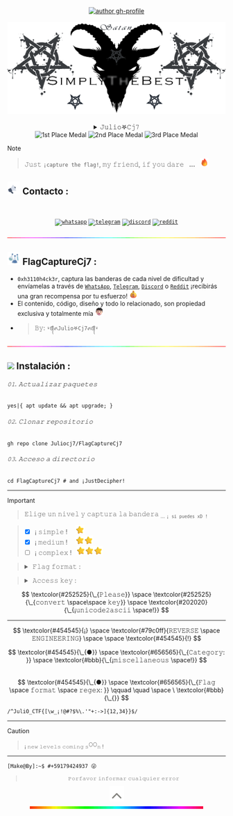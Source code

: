 <!--/*𝚂𝚒𝚖𝚙𝚕𝚢𝚃𝚑𝚎𝙱𝚎𝚜𝚝*/*𝚂𝚒𝚖𝚙𝚕𝚢𝚃𝚑𝚎𝙱𝚎𝚜𝚝*/*𝚂𝚒𝚖𝚙𝚕𝚢𝚃𝚑𝚎𝙱𝚎𝚜𝚝*/
  —————————————————————————————————————————————————————
  [¡𝙸𝙼𝙿𝙾𝚁𝚃𝙰𝙽𝚃!] 𝙳𝚎𝚓𝚊 𝚍𝚎 𝚌𝚘𝚙𝚒𝚊𝚛𝚖𝚎 𝚑𝚊𝚜𝚝𝚊 𝚎𝚕 𝚁𝙴𝙰𝙳𝙼𝙴.𝚖𝚍, 𝚜𝚎
  𝚊𝚞𝚝𝚎𝚗𝚝𝚒𝚌𝚘 𝚢 𝚍𝚎𝚓𝚊 𝚍𝚎 𝚙𝚕𝚊𝚐𝚒𝚊𝚛 𝚜𝚌𝚛𝚒𝚙𝚝𝚜 𝚢 𝚎𝚜𝚝𝚒𝚕𝚘𝚜 𝚊𝚓𝚎𝚗𝚘𝚜.
  —————————————————————————————————————————————————————
/*𝚂𝚒𝚖𝚙𝚕𝚢𝚃𝚑𝚎𝙱𝚎𝚜𝚝*/*𝚂𝚒𝚖𝚙𝚕𝚢𝚃𝚑𝚎𝙱𝚎𝚜𝚝*/*𝚂𝚒𝚖𝚙𝚕𝚢𝚃𝚑𝚎𝙱𝚎𝚜𝚝*/-->
  
<div align="center" id="inicio">
  <a href="#---">
    <img alt="author gh-profile" src="https://img.shields.io/badge/Author-⸸ 𝙹𝚞𝚕𝚒𝚘𖤐𝙲𝚓7 ⸸-svg?label=Author%20:&labelColor=222&style=flat&color=000&logo=github" />
  </a>
</div>

<br>

<div align="center">
  <a href="#---">
    <picture>
      <source media="(prefers-color-scheme: dark)" srcset="https://github.com/Juliocj7/Juliocj7/blob/main/assets/image/banner-dark.gif">
      <img alt="banner gh-profile" src="https://github.com/Juliocj7/Juliocj7/blob/main/assets/image/banner-light.gif" />
    </picture>
  </a>
</div>

<br>

<div align="center">
  <details>
    <summary>  𝙹𝚞𝚕𝚒𝚘𖤐𝙲𝚓𝟽 </summary>
    <a href="#---">
      <img src="https://github.com/Juliocj7/Juliocj7/blob/main/assets/image/rainbowbar2.gif" />
    </a>
    <br><br>
    <p align="left"><strong><samp>「</samp></strong></p>
    <samp>
      𝙿𝚞𝚎𝚍𝚎𝚜 𝚖𝚒𝚛𝚊𝚛 𝚙𝚎𝚛𝚘 𝚗𝚘 <br>𝚌𝚘𝚙𝚒𝚊𝚛
      𝚒𝚗𝚖𝚞𝚗𝚍𝚘 𝚊𝚗𝚒𝚖𝚊𝚕 𝚡𝙳
    </samp>
    <br>
    <p align="right"><strong><samp>」</samp></strong></p>
  </details>
</div>

<div align="center">
  <img src="https://raw.githubusercontent.com/Tarikul-Islam-Anik/Telegram-Animated-Emojis/main/Activity/1st%20Place%20Medal.webp" alt="1st Place Medal" width="25" height="25" />
  <img src="https://raw.githubusercontent.com/Tarikul-Islam-Anik/Telegram-Animated-Emojis/main/Activity/2nd%20Place%20Medal.webp" alt="2nd Place Medal" width="25" height="25" />
  <img src="https://raw.githubusercontent.com/Tarikul-Islam-Anik/Telegram-Animated-Emojis/main/Activity/3rd%20Place%20Medal.webp" alt="3rd Place Medal" width="25" height="25" />
</div>

> [!NOTE]
> > 𝙹𝚞𝚜𝚝 `¡𝚌𝚊𝚙𝚝𝚞𝚛𝚎 𝚝𝚑𝚎 𝚏𝚕𝚊𝚐!`, 𝚖𝚢 𝚏𝚛𝚒𝚎𝚗𝚍, 𝚒𝚏 𝚢𝚘𝚞 𝚍𝚊𝚛𝚎 &nbsp;&nbsp;**...**&nbsp;&nbsp; <img alt="i-fireball" src="https://github.com/Juliocj7/Juliocj7/blob/main/assets/image/i-fireball.png" width="20" height="20" />

<!--
<div align="center">
  
[![pages-build-deployment](https://github.com/JulioCj7/FlagCaptureCj7/actions/workflows/pages/pages-build-deployment/badge.svg)](https://github.com/JulioCj7/FlagCaptureCj7/actions)

</div>
-->

## <picture> <img src="https://raw.githubusercontent.com/Juliocj7/Juliocj7/refs/heads/main/assets/image/i-contact.gif" width=30px>  </picture> Contacto :

<br>
<p align="center">
  <code><a href="https://wa.me//+59179424937/?text=JulioCj7%20%F0%9F%92%A3%20SimplyTheBest" target="_blank"><img alt="whatsapp" height="25" src="https://img.shields.io/badge/WhatsApp-25D366?style=flat&logo=whatsapp&logoColor=white"></a></code>
  <code><a href="https://t.me//JulioCj7" target="_blank"><img alt="telegram" height="25" src="https://img.shields.io/badge/Telegram-2CA5E0?style=flat&logo=telegram&logoColor=white"></a></code>
  <code><a href="https://discordapp.com/users/617562629065539634" target="_blank"><img alt="discord" height="25" src="https://img.shields.io/badge/Discord-2CA5E0.svg?style=flat&logo=discord&logoColor=white"></a></code>
  <code><a href="https://reddit.com/u/--simplythebest" target="_blank"><img alt="reddit" height="25" src="https://img.shields.io/badge/Reddit-%23FF4500.svg?style=flat&logo=reddit&logoColor=white"></a></code>
</p>

<!--
<div align="center">
  <kbd>
    <a href="https://wa.me//+59179424937/?text=JulioCj7%20%F0%9F%92%A3%20SimplyTheBest" target="_blank">
      <img alt="whatsapp" src="https://img.shields.io/badge/WhatsApp-25D366?style=flat&logo=whatsapp&logoColor=white">
    </a>
  </kbd>
  <kbd>
    <a href="https://t.me//JulioCj7" target="_blank">
      <img alt="telegram" src="https://img.shields.io/badge/Telegram-2CA5E0?style=flat&logo=telegram&logoColor=white">
    </a>
  </kbd>
  <kbd>
    <a href="https://discordapp.com/users/617562629065539634" target="_blank">
      <img alt="discord" src="https://img.shields.io/badge/Discord-2CA5E0.svg?style=flat&logo=discord&logoColor=white">
    </a>
  </kbd>
  <kbd>
    <a href="https://reddit.com/u/--simplythebest" target="_blank"><img alt="reddit" src="https://img.shields.io/badge/Reddit-%23FF4500.svg?style=flat&logo=reddit&logoColor=white">
    </a>
  </kbd>
</div>
-->

<div align="center">
  <a href="#---">
    <img src="https://github.com/Juliocj7/Juliocj7/blob/main/assets/image/rainbowbar1.gif" />
  </a>
</div>

## <picture> <img src="https://raw.githubusercontent.com/Juliocj7/Juliocj7/refs/heads/main/assets/image/i-kitlabs.gif" width=30px>  </picture> FlagCaptureCj7 :

* `0xh3110h4ck3r`, captura las banderas de cada nivel de dificultad y envíamelas a través de [`WhatsApp`](#----), [`Telegram`](#----), [`Discord`](#----) o [`Reddit`](#----) ¡recibirás una gran recompensa por tu esfuerzo! <img alt="i-money" src="https://github.com/Juliocj7/Juliocj7/blob/main/assets/image/i-money.png" width="20" height="20" />
* El contenido, código, diseño y todo lo relacionado, son propiedad exclusiva y totalmente mía <img alt="i-boycute" src="https://github.com/Juliocj7/Juliocj7/blob/main/assets/image/i-boycute.png" width="20" height="20" />
- > 𝙱𝚢: ` ⍣᭕ᬁ᭖𝙹𝚞𝚕𝚒𝚘𖤐𝙲𝚓7᭖᭕ᬁ⍣ `

<div align="center">
  <a href="#---">
    <img src="https://github.com/Juliocj7/Juliocj7/blob/main/assets/image/rainbowbar1.gif" />
  </a>
</div>

## <picture> <img src="https://raw.githubusercontent.com/Juliocj7/Juliocj7/refs/heads/main/assets/image/i-install.gif" width=30px>  </picture> Instalación :

###### 𝟶𝟷. 𝙰𝚌𝚝𝚞𝚊𝚕𝚒𝚣𝚊𝚛 𝚙𝚊𝚚𝚞𝚎𝚝𝚎𝚜
```shell
yes|{ apt update && apt upgrade; }
```
###### 𝟶𝟸. 𝙲𝚕𝚘𝚗𝚊𝚛 𝚛𝚎𝚙𝚘𝚜𝚒𝚝𝚘𝚛𝚒𝚘
```shell
gh repo clone Juliocj7/FlagCaptureCj7
```
###### 𝟶𝟹. 𝙰𝚌𝚌𝚎𝚜𝚘 𝚊 𝚍𝚒𝚛𝚎𝚌𝚝𝚘𝚛𝚒𝚘
```shell
cd FlagCaptureCj7 # 𝚊𝚗𝚍 ¡𝙹𝚞𝚜𝚝𝙳𝚎𝚌𝚒𝚙𝚑𝚎𝚛!
```

<hr>

> [!IMPORTANT]
> > 𝙴𝚕𝚒𝚐𝚎 𝚞𝚗 𝚗𝚒𝚟𝚎𝚕 𝚢 𝚌𝚊𝚙𝚝𝚞𝚛𝚊 𝚕𝚊 𝚋𝚊𝚗𝚍𝚎𝚛𝚊 <sub>... `¡ 𝚜𝚒 𝚙𝚞𝚎𝚍𝚎𝚜 𝚡𝙳 !`</sub>
>
> > * [x] ¡ 𝚜𝚒𝚖𝚙𝚕𝚎 ! &nbsp;&nbsp;&nbsp; <img alt="i-supstar" src="https://github.com/Juliocj7/Juliocj7/blob/main/assets/image/i-supstar.png" width="20" height="20" />
> > * [x] ¡ 𝚖𝚎𝚍𝚒𝚞𝚖 ! &nbsp;&nbsp;&nbsp; <img alt="i-supstar" src="https://github.com/Juliocj7/Juliocj7/blob/main/assets/image/i-supstar.png" width="20" height="20" /><img alt="i-supstar" src="https://github.com/Juliocj7/Juliocj7/blob/main/assets/image/i-supstar.png" width="20" height="20" />
> > * [ ] ¡ 𝚌𝚘𝚖𝚙𝚕𝚎𝚡 ! &nbsp; <img alt="i-supstar" src="https://github.com/Juliocj7/Juliocj7/blob/main/assets/image/i-supstar.png" width="20" height="20" /><img alt="i-supstar" src="https://github.com/Juliocj7/Juliocj7/blob/main/assets/image/i-supstar.png" width="20" height="20" /><img alt="i-supstar" src="https://github.com/Juliocj7/Juliocj7/blob/main/assets/image/i-supstar.png" width="20" height="20" />
>
> <blockquote>
> <details>
>  <summary>&nbsp;𝙵𝚕𝚊𝚐 𝚏𝚘𝚛𝚖𝚊𝚝 :</summary>
>
> <sub><img alt="i-theflag" src="https://github.com/Juliocj7/Juliocj7/blob/main/assets/image/i-theflag.png" width="15" height="15" /></sub>&nbsp;&nbsp;&nbsp;<sub>`𝙹𝚞𝚕𝚒𝙾_𝙲𝚃𝙵{********}`</sub>
> <a href="#--------"><img src= "https://github.com/Juliocj7/Juliocj7/blob/main/assets/image/rainbowbar1.gif" /></a>
> </details>
> </blockquote>
>
> <blockquote>
> <details>
>  <summary>&nbsp;𝙰𝚌𝚌𝚎𝚜𝚜 𝚔𝚎𝚢 :</summary>
>
> <sub><img alt="i-keystore" src="https://github.com/Juliocj7/Juliocj7/blob/main/assets/image/i-keystore.png" width="15" height="15" /></sub>&nbsp;&nbsp;&nbsp;<sub>`𝙲𝚑@𝚕𝚕𝟹𝚗𝚐𝟹𝙲𝚃𝙵!#𝟹𝟺`</sub>
> <a href="#--------"><img src= "https://github.com/Juliocj7/Juliocj7/blob/main/assets/image/rainbowbar1.gif" /></a>
> </details>
> </blockquote>

$$
\textcolor{#252525}{\_{𝙿𝚕𝚎𝚊𝚜𝚎}} \space \textcolor{#252525}{\_{𝚌𝚘𝚗𝚟𝚎𝚛𝚝 \space\space 𝚔𝚎𝚢}} \space \textcolor{#202020}{\_{¡𝚞𝚗𝚒𝚌𝚘𝚍𝚎𝟸𝚊𝚜𝚌𝚒𝚒 \space!}}
$$  

---

<!--
$$
\textcolor{#454545}{\_{¡}} \space \textcolor{#79c0ff}{\_{𝚁𝚎𝚟𝚎𝚛𝚜𝚎 \space 𝚎𝚗𝚐𝚒𝚗𝚎𝚎𝚛𝚒𝚗𝚐}} \space \textcolor{#454545}{\_{!}}
$$  
-->

$$
\textcolor{#454545}{¡} \space \textcolor{#79c0ff}{𝚁𝙴𝚅𝙴𝚁𝚂𝙴 \space 𝙴𝙽𝙶𝙸𝙽𝙴𝙴𝚁𝙸𝙽𝙶} \space \space \textcolor{#454545}{!}
$$

$$
\textcolor{#454545}{\_{●}} \space \textcolor{#656565}{\_{𝙲𝚊𝚝𝚎𝚐𝚘𝚛𝚢: }} \space \textcolor{#bbb}{\_{¡𝚖𝚒𝚜𝚌𝚎𝚕𝚕𝚊𝚗𝚎𝚘𝚞𝚜 \space!}}
$$  
$$
\textcolor{#454545}{\_{●}} \space \textcolor{#656565}{\_{𝙵𝚕𝚊𝚐 \space 𝚏𝚘𝚛𝚖𝚊𝚝 \space 𝚛𝚎𝚐𝚎𝚡: }} \qquad \quad \space \ \textcolor{#bbb}{\_{}}
$$  
  
```ShellSession
/^𝙹𝚞𝚕𝚒𝙾_𝙲𝚃𝙵{[\𝚠_¡!@#?$%\.'"+:->]{𝟷𝟸,𝟹𝟺}}$/
```

---

> [!CAUTION]
> > <sub>¡ 𝚗𝚎𝚠 𝚕𝚎𝚟𝚎𝚕𝚜 𝚌𝚘𝚖𝚒𝚗𝚐 𝚜</sub>𝙾𝙾<sub>𝚗 !</sub>

---

```ShellSession
[𝙼𝚊𝚔𝚎@𝙱𝚢]:~$ #+𝟻𝟿𝟷𝟽𝟿𝟺𝟸𝟺𝟿𝟹𝟽 😜
```

<div align="center">
  <sub>
    
  > 𝙿𝚘𝚛𝚏𝚊𝚟𝚘𝚛 𝚒𝚗𝚏𝚘𝚛𝚖𝚊𝚛 𝚌𝚞𝚊𝚕𝚚𝚞𝚒𝚎𝚛 𝚎𝚛𝚛𝚘𝚛

  </sub>
</div>

<div align="center">
  <a href="#repo-content-pjax-container">
    <img alt="i-scrollup" src="https://raw.githubusercontent.com/Juliocj7/Juliocj7/main/assets/image/i-scrollup.gif" width="35" height="35" />
  </a>
</div>

<div align="center">
  <a href="#---">
    <img src="https://github.com/Juliocj7/Juliocj7/blob/main/assets/image/rainbowbar2.gif" />
  </a>
</div>

<!-- 𝙲𝚘𝚙𝚢𝚛𝚒𝚐𝚑𝚝 © 𝟸𝟶𝟸𝟻 𝚊𝚕𝚕 𝚛𝚒𝚐𝚑𝚝𝚜 𝚛𝚎𝚜𝚎𝚛𝚟𝚎𝚍 🖕🏻 -->
